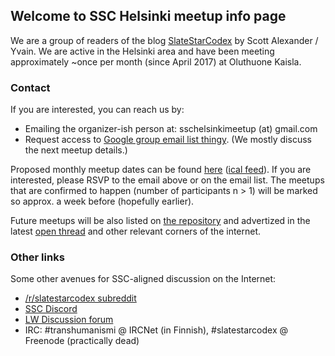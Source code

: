 ## Welcome to SSC Helsinki meetup info page

We are a group of readers of the blog [SlateStarCodex](http://slatestarcodex.com/) by Scott Alexander / Yvain. We are active in the Helsinki area and have been meeting approximately ~once per month (since April 2017) at Oluthuone Kaisla.

### Contact

If you are interested, you can reach us by:

* Emailing the organizer-ish person at: sschelsinkimeetup (at) gmail.com
* Request access to [Google group email list thingy](https://groups.google.com/group/ssc-helsinki-meetup-google-group). (We mostly discuss the next meetup details.)

Proposed monthly meetup dates can be found [here](https://calendar.google.com/calendar/embed?src=sschelsinkimeetup%40gmail.com&ctz=Europe/Helsinki) ([ical feed](https://calendar.google.com/calendar/ical/sschelsinkimeetup%40gmail.com/public/basic.ics)). If you are interested, please RSVP to the email above or on the email list. The meetups that are confirmed to happen (number of participants n > 1) will be marked so approx. a week before (hopefully earlier).

Future meetups will be also listed on [the repository](https://ssc-meetups-community.github.io/meetups/) and advertized in the latest [open thread](http://slatestarcodex.com/tag/open/?latest) and other relevant corners of the internet.

### Other links

Some other avenues for SSC-aligned discussion on the Internet:

* [/r/slatestarcodex subreddit](https://www.reddit.com/r/slatestarcodex/)
* [SSC Discord](https://discordapp.com/invite/gpaTCxh)
* [LW Discussion forum](http://lesswrong.com/r/discussion/new/)
* IRC: #transhumanismi @ IRCNet (in Finnish), #slatestarcodex @ Freenode (practically dead)
